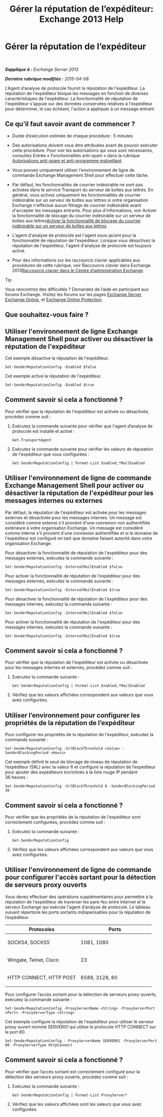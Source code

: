 ﻿---
title: 'Gérer la réputation de l’expéditeur: Exchange 2013 Help'
TOCTitle: Gérer la réputation de l’expéditeur
ms:assetid: f2716bd9-e3ac-46d9-9264-4e3dabfa0f38
ms:mtpsurl: https://technet.microsoft.com/fr-fr/library/Bb125186(v=EXCHG.150)
ms:contentKeyID: 50479550
ms.date: 05/23/2018
mtps_version: v=EXCHG.150
ms.translationtype: MT
---

# Gérer la réputation de l’expéditeur

 

_**Sapplique à :** Exchange Server 2013_

_**Dernière rubrique modifiée :** 2015-04-08_

L’Agent d’analyse de protocole fournit la réputation de l'expéditeur. La réputation de l'expéditeur bloque les messages en fonction de diverses caractéristiques de l'expéditeur. La fonctionnalité de réputation de l'expéditeur s'appuie sur des données conservées relatives à l'expéditeur pour déterminer, le cas échéant, l'action à appliquer à un message entrant.

## Ce qu’il faut savoir avant de commencer ?

  - Durée d’exécution estimée de chaque procédure : 5 minutes

  - Des autorisations doivent vous être attribuées avant de pouvoir exécuter cette procédure. Pour voir les autorisations qui vous sont nécessaires, consultez Entrée « Fonctionnalités anti-spam » dans la rubrique [Autorisations anti-spam et anti-programme malveillant](anti-spam-and-anti-malware-permissions-exchange-2013-help.md).

  - Vous pouvez uniquement utiliser l'environnement de ligne de commande Exchange Management Shell pour effectuer cette tâche.

  - Par défaut, les fonctionnalités de courrier indésirable ne sont pas activées dans le service Transport du serveur de boîtes aux lettres. En général, vous activez uniquement les fonctionnalités de courrier indésirable sur un serveur de boîtes aux lettres si votre organisation Exchange n'effectue aucun filtrage de courrier indésirable avant d'accepter les messages entrants. Pour plus d'informations, voir Activer la fonctionnalité de blocage du courrier indésirable sur un serveur de boîtes aux lettres[Activer la fonctionnalité de blocage du courrier indésirable sur un serveur de boîtes aux lettres](enable-anti-spam-functionality-on-mailbox-servers-exchange-2013-help.md).

  - L'agent d'analyse de protocole est l'agent sous-jacent pour la fonctionnalité de réputation de l'expéditeur. Lorsque vous désactivez la réputation de l'expéditeur, l'agent d'analyse de protocole est toujours activé.

  - Pour des informations sur les raccourcis clavier applicables aux procédures de cette rubrique, voir Raccourcis clavier dans Exchange 2013[Raccourcis clavier dans le Centre d’administration Exchange](keyboard-shortcuts-in-the-exchange-admin-center-exchange-online-protection-help.md).

> [!TIP]
> Vous rencontrez des difficultés ? Demandez de l’aide en participant aux forums Exchange. Visitez les forums sur les pages <a href="https://go.microsoft.com/fwlink/p/?linkid=60612">Exchange Server</a>, <a href="https://go.microsoft.com/fwlink/p/?linkid=267542">Exchange Online</a>, et <a href="https://go.microsoft.com/fwlink/p/?linkid=285351">Exchange Online Protection</a>.


## Que souhaitez-vous faire ?

## Utiliser l'environnement de ligne Exchange Management Shell pour activer ou désactiver la réputation de l'expéditeur

Cet exemple désactive la réputation de l'expéditeur.

    Set-SenderReputationConfig -Enabled $false

Cet exemple active la réputation de l'expéditeur.

    Set-SenderReputationConfig -Enabled $true

## Comment savoir si cela a fonctionné ?

Pour vérifier que la réputation de l'expéditeur est activée ou désactivée, procédez comme suit :

1.  Exécutez la commande suivante pour vérifier que l'agent d’analyse de protocole est installé et activé :
    
        Get-TransportAgent

2.  Exécutez la commande suivante pour vérifier les valeurs de réputation de l'expéditeur que vous configurées :
    
        Get-SenderReputationConfig | Format-List Enabled,*MailEnabled

## Utiliser l'environnement de ligne de commande Exchange Management Shell pour activer ou désactiver la réputation de l'expéditeur pour les messages internes ou externes

Par défaut, la réputation de l'expéditeur est activée pour les messages externes et désactivée pour les messages internes. Un message est considéré comme externe s'il provient d'une connexion non authentifiée extérieure à votre organisation Exchange. Un message est considéré comme interne s'il provient d'une connexion authentifiée et si le domaine de l'expéditeur est configuré en tant que domaine faisant autorité dans votre organisation Exchange.

Pour désactiver la fonctionnalité de réputation de l'expéditeur pour des messages externes, exécutez la commande suivante :

    Set-SenderReputationConfig -ExternalMailEnabled $false

Pour activer la fonctionnalité de réputation de l'expéditeur pour des messages externes, exécutez la commande suivante :

    Set-SenderReputationConfig -ExternalMailEnabled $true

Pour désactiver la fonctionnalité de réputation de l'expéditeur pour des messages internes, exécutez la commande suivante :

    Set-SenderReputationConfig -InternalMailEnabled $false

Pour activer la fonctionnalité de réputation de l'expéditeur pour des messages internes, exécutez la commande suivante :

    Set-SenderReputationConfig -InternalMailEnabled $true

## Comment savoir si cela a fonctionné ?

Pour vérifier que la réputation de l'expéditeur est activée ou désactivée pour les messages internes et externes, procédez comme suit :

1.  Exécutez la commande suivante :
    
        Get-SenderReputationConfig | Format-List Enabled,*MailEnabled

2.  Vérifiez que les valeurs affichées correspondent aux valeurs que vous avez configurées.

## Utiliser l’environnement pour configurer les propriétés de la réputation de l’expéditeur

Pour configurer les propriétés de la réputation de l'expéditeur, exécutez la commande suivante :

    Set-SenderReputationConfig -SrlBlockThreshold <Value> -SenderBlockingPeriod <Hours>

Cet exemple définit le seuil de blocage de niveau de réputation de l’expéditeur (SRL) avec la valeur 6 et configure la réputation de l’expéditeur pour ajouter des expéditeurs incriminés à la liste rouge IP pendant 36 heures :

    Set-SenderReputationConfig -SrlBlockThreshold 6 -SenderBlockingPeriod 36

## Comment savoir si cela a fonctionné ?

Pour vérifier que les propriétés de la réputation de l'expéditeur sont correctement configurées, procédez comme suit :

1.  Exécutez la commande suivante :
    
        Get-SenderReputationConfig

2.  Vérifiez que les valeurs affichées correspondent aux valeurs que vous avez configurées.

## Utiliser l'environnement de ligne de commande pour configurer l'accès sortant pour la détection de serveurs proxy ouverts

Vous devez effectuer des opérations supplémentaires pour permettre à la réputation de l'expéditeur de traverser les pare-feu entre Internet et le serveur Exchange qui exécute l'agent d’analyse de protocole. Le tableau suivant répertorie les ports sortants indispensables pour la réputation de l’expéditeur.


<table>
<colgroup>
<col style="width: 50%" />
<col style="width: 50%" />
</colgroup>
<thead>
<tr class="header">
<th>Protocoles</th>
<th>Ports</th>
</tr>
</thead>
<tbody>
<tr class="odd">
<td><p>SOCKS4, SOCKS5</p></td>
<td><p>1081, 1080</p></td>
</tr>
<tr class="even">
<td><p>Wingate, Telnet, Cisco</p></td>
<td><p>23</p></td>
</tr>
<tr class="odd">
<td><p>HTTP CONNECT, HTTP POST</p></td>
<td><p>6588, 3128, 80</p></td>
</tr>
</tbody>
</table>


Pour configurer l’accès sortant pour la détection de serveurs proxy ouverts, exécutez la commande suivante :

    Set-SenderReputationConfig -ProxyServerName <String> -ProxyServerPort <Port> -ProxyServerType <String>

Cet exemple configure la réputation de l'expéditeur pour utiliser le serveur proxy ouvert nommé SERVER01 qui utilise le protocole HTTP CONNECT sur le port 80.

    Set-SenderReputationConfig - ProxyServerName SERVER01 -ProxyServerPort 80 -ProxyServerType HttpConnect

## Comment savoir si cela a fonctionné ?

Pour vérifier que l’accès sortant est correctement configuré pour la détection des serveurs proxy ouverts, procédez comme suit :

1.  Exécutez la commande suivante :
    
        Get-SenderReputationConfig | Format-List ProxyServer*

2.  Vérifiez que les valeurs affichées sont les valeurs que vous avez configurées.


